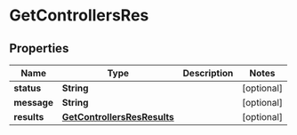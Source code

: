 
# GetControllersRes

## Properties
Name | Type | Description | Notes
------------ | ------------- | ------------- | -------------
**status** | **String** |  |  [optional]
**message** | **String** |  |  [optional]
**results** | [**GetControllersResResults**](GetControllersResResults.md) |  |  [optional]



